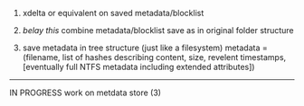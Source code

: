 ﻿1. xdelta or equivalent on saved metadata/blocklist

2. *belay this* combine metadata/blocklist save as in original folder structure 

3. save metadata in tree structure (just like a filesystem)
	metadata = (filename,
				list of hashes describing content,
				size,
				revelent timestamps,
				[eventually full NTFS metadata including extended attributes])

*********************
IN PROGRESS
work on metdata store (3)
